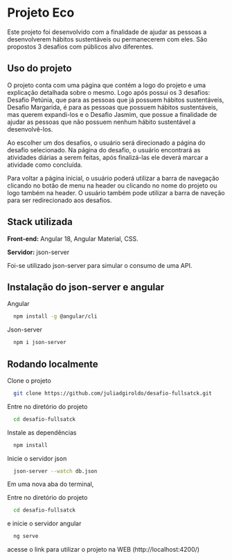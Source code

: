 # Projeto Eco

Este projeto foi desenvolvido com a finalidade de ajudar as pessoas a desenvolverem hábitos sustentáveis ou permanecerem com eles. São propostos 3 desafios com públicos alvo diferentes.

## Uso do projeto

O projeto conta com uma página que contém a logo do projeto e uma explicação detalhada sobre o mesmo. Logo após possui os 3 desafios: Desafio Petúnia, que para as pessoas que já possuem hábitos sustentáveis, Desafio Margarida, é para as pessoas que possuem hábitos sustentáveis, mas querem expandi-los e o Desafio Jasmim, que possue a finalidade de ajudar as pessoas que não possuem nenhum hábito sustentável a desenvolvê-los.

Ao escolher um dos desafios, o usuário será direcionado a página do desafio selecionado. Na página do desafio, o usuário encontrará as atividades diárias a serem feitas, após finalizá-las ele deverá marcar a atividade como concluída.

Para voltar a página inicial, o usuário poderá utilizar a barra de navegação clicando no botão de menu na header ou clicando no nome do projeto ou logo também na header. O usuário também pode utilizar a barra de naveção para ser redirecionado aos desafios.

## Stack utilizada

**Front-end:** Angular 18, Angular Material, CSS.

**Servidor:** json-server

Foi-se utilizado json-server para simular o consumo de uma API.


## Instalação do json-server e angular 

Angular 

```bash
  npm install -g @angular/cli
```

Json-server

```bash
  npm i json-server
```

## Rodando localmente

Clone o projeto

```bash
  git clone https://github.com/juliadgiroldo/desafio-fullsatck.git
```

Entre no diretório do projeto

```bash
  cd desafio-fullsatck
```

Instale as dependências

```bash
  npm install
```

Inicie o servidor json

```bash
  json-server --watch db.json
```

Em uma nova aba do terminal,

Entre no diretório do projeto

```bash
  cd desafio-fullsatck
```
e inicie o servidor angular

```bash
  ng serve
```
acesse o link para utilizar o projeto na WEB (http://localhost:4200/)
